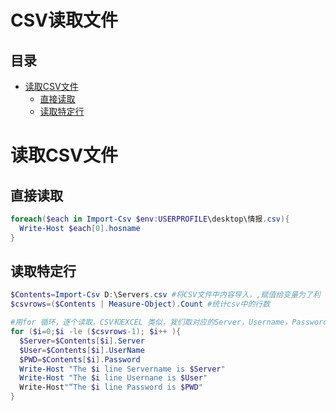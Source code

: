 # CSV读取文件

## 目录

-   [读取CSV文件](#读取CSV文件)
    -   [直接读取](#直接读取)
    -   [读取特定行](#读取特定行)

# 读取CSV文件

## 直接读取

```powershell
foreach($each in Import-Csv $env:USERPROFILE\desktop\情报.csv){
  Write-Host $each[0].hosname
}
```

## 读取特定行

```powershell
$Contents=Import-Csv D:\Servers.csv #将CSV文件中内容导入，,赋值给变量为了利
$csvrows=($Contents | Measure-Object).Count #统计csv中的行数

#用for 循环，逐个读取，CSV和EXCEL 类似，我们取对应的Server，Username，Password 三个栏位的值.
for ($i=0;$i -le ($csvrows-1); $i++ ){
  $Server=$Contents[$i].Server
  $User=$Contents[$i].UserName
  $PWD=$Contents[$i].Password
  Write-Host "The $i line Servername is $Server"
  Write-Host "The $i line Usernane is $User"
  Write-Host"“The $i line Password is $PWD"
}
```
